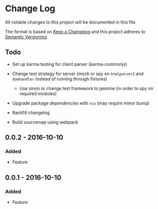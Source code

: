 # Change Log

All notable changes to this project will be documented in this file.

The format is based on [Keep a Changelog](http://keepachangelog.com) and this project adheres to [Semantic Versioning](http://semver.org).

## Todo
- Set up karma testing for client parser (karma-commonjs)
- Change test strategy for server (mock or spy on `htmlparser2` and `domhandler` instead of running through fixtures)
  - Use sinon or change test framework to jasmine (in order to spy on required modules)

- Upgrade package dependencies with `ncu` (may require minor bump)
- Backfill changelog
- Build sourcemap using webpack

## 0.0.2 - 2016-10-10

### Added
- Feature

## 0.0.1 - 2016-10-10

### Added
- Feature
